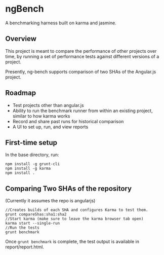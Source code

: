 # ngBench

A benchmarking harness built on karma and jasmine.


## Overview

This project is meant to compare the performance of
other projects over time, by running a set of
performance tests against different versions of
a project.

Presently, ng-bench supports comparison of two
SHAs of the Angular.js project.

## Roadmap

 * Test projects other than angular.js
 * Ability to run the benchmark runner from within
    an existing project, similar to how karma works
 * Record and share past runs for historical comparison
 * A UI to set up, run, and view reports

First-time setup
-------

In the base directory, run:
```
npm install -g grunt-cli
npm install -g karma
npm install .
```

Comparing Two SHAs of the repository
--------

(Currently it assumes the repo is angularjs)

```
//Creates builds of each SHA and configures Karma to test them.
grunt compareShas:sha1:sha2
//Start karma (make sure to leave the karma browser tab open)
karma start --single-run
//Run the tests
grunt benchmark
```

Once `grunt benchmark` is complete, the test output is available
in report/report.html.

